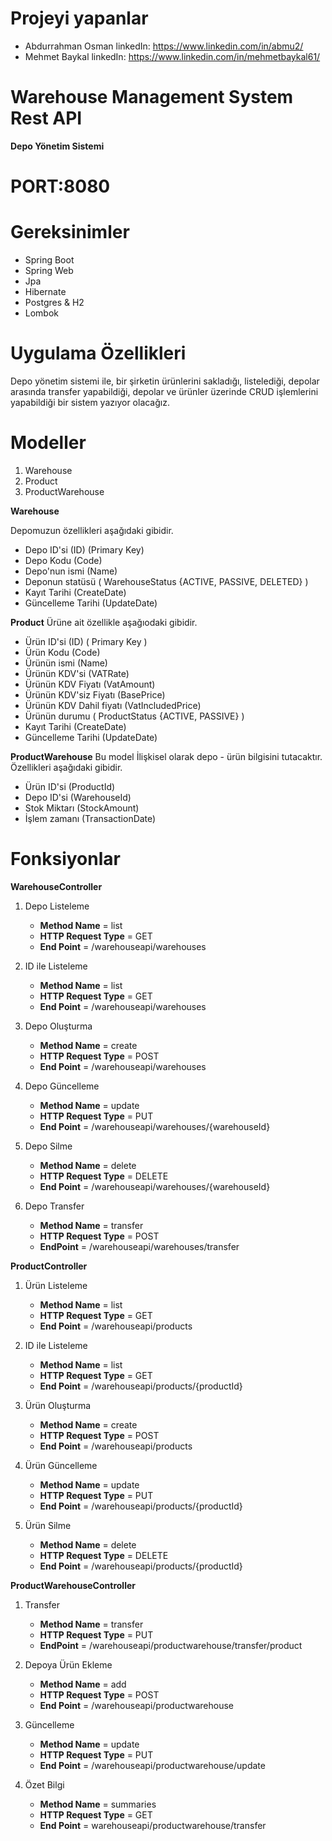 # Projeyi yapanlar
* Abdurrahman Osman    linkedIn: https://www.linkedin.com/in/abmu2/
* Mehmet Baykal        linkedIn: https://www.linkedin.com/in/mehmetbaykal61/


# Warehouse Management System Rest API

**Depo Yönetim Sistemi**

# PORT:8080

# Gereksinimler

* Spring Boot
* Spring Web
* Jpa
* Hibernate
* Postgres & H2
* Lombok

# Uygulama Özellikleri

Depo yönetim sistemi ile, bir şirketin ürünlerini sakladığı, listelediği, depolar arasında transfer yapabildiği, depolar ve ürünler üzerinde CRUD işlemlerini yapabildiği bir sistem yazıyor olacağız.


# Modeller

1. Warehouse
2. Product
3. ProductWarehouse

**Warehouse**

Depomuzun özellikleri aşağıdaki gibidir.
* Depo ID'si (ID) (Primary Key)
* Depo Kodu (Code)
* Depo'nun ismi (Name)
* Deponun statüsü ( WarehouseStatus {ACTIVE, PASSIVE, DELETED} )
* Kayıt Tarihi (CreateDate)
* Güncelleme Tarihi (UpdateDate)

**Product**
Ürüne ait özellikle aşağıodaki gibidir.

* Ürün ID'si (ID) ( Primary Key )
* Ürün Kodu (Code)
* Ürünün ismi (Name)
* Ürünün KDV'si (VATRate)
* Ürünün KDV Fiyatı (VatAmount)
* Ürünün KDV'siz Fiyatı (BasePrice)
* Ürünün KDV Dahil fiyatı (VatIncludedPrice)
* Ürünün durumu ( ProductStatus {ACTIVE, PASSIVE} )
* Kayıt Tarihi (CreateDate)
* Güncelleme Tarihi (UpdateDate)


**ProductWarehouse**
Bu model İlişkisel olarak depo - ürün bilgisini tutacaktır. Özellikleri aşağıdaki gibidir.

* Ürün ID'si (ProductId)
* Depo ID'si (WarehouseId)
* Stok Miktarı (StockAmount)
* İşlem zamanı (TransactionDate)


# Fonksiyonlar

**WarehouseController**


1. Depo Listeleme
   * **Method Name** = list
   * **HTTP Request Type** = GET
   * **End Point** = /warehouseapi/warehouses

2. ID ile Listeleme
   * **Method Name** = list
   * **HTTP Request Type** = GET
   * **End Point** = /warehouseapi/warehouses

3. Depo Oluşturma
   * **Method Name** = create
   * **HTTP Request Type** = POST
   * **End Point** = /warehouseapi/warehouses

4. Depo Güncelleme
   * **Method Name** = update
   * **HTTP Request Type** = PUT
   * **End Point** = /warehouseapi/warehouses/{warehouseId}

5. Depo Silme
   * **Method Name** = delete
   * **HTTP Request Type** = DELETE
   * **End Point** = /warehouseapi/warehouses/{warehouseId}

6. Depo Transfer
   * **Method Name** = transfer
   * **HTTP Request Type** = POST
   * **EndPoint** = /warehouseapi/warehouses/transfer



**ProductController**

1. Ürün Listeleme
   * **Method Name** = list
   * **HTTP Request Type** = GET
   * **End Point** = /warehouseapi/products

2. ID ile Listeleme
   * **Method Name** = list
   * **HTTP Request Type** = GET
   * **End Point** = /warehouseapi/products/{productId}

3. Ürün Oluşturma
   * **Method Name** = create
   * **HTTP Request Type** = POST
   * **End Point** = /warehouseapi/products

4. Ürün Güncelleme
   * **Method Name** = update
   * **HTTP Request Type** = PUT
   * **End Point** = /warehouseapi/products/{productId}

5. Ürün Silme
   * **Method Name** = delete
   * **HTTP Request Type** = DELETE
   * **End Point** = /warehouseapi/products/{productId}

**ProductWarehouseController**

1. Transfer
   * **Method Name** = transfer
   * **HTTP Request Type** = PUT
   * **EndPoint** = /warehouseapi/productwarehouse/transfer/product

2. Depoya Ürün Ekleme
   * **Method Name** = add
   * **HTTP Request Type** = POST
   * **End Point** = /warehouseapi/productwarehouse

2. Güncelleme
   * **Method Name** = update
   * **HTTP Request Type** = PUT
   * **End Point** = /warehouseapi/productwarehouse/update

3. Özet Bilgi
   * **Method Name** = summaries
   * **HTTP Request Type** = GET
   * **End Point** = warehouseapi/productwarehouse/transfer
   
    
    
    
 

    


